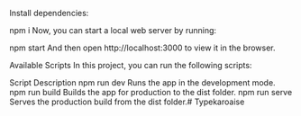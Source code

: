 Install dependencies:

npm i
Now, you can start a local web server by running:

npm start
And then open http://localhost:3000 to view it in the browser.

Available Scripts
In this project, you can run the following scripts:

Script	Description
npm run dev	Runs the app in the development mode.
npm run build	Builds the app for production to the dist folder.
npm run serve	Serves the production build from the dist folder.# Typekaroaise

